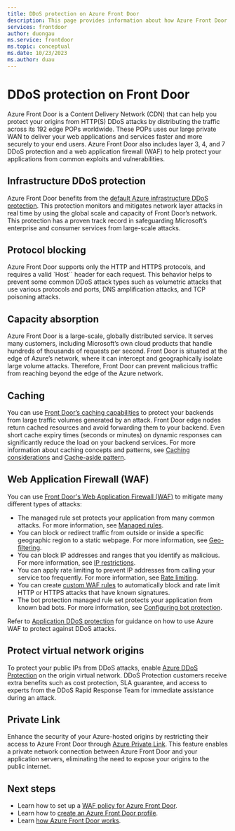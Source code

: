 ```yaml
---
title: DDoS protection on Azure Front Door
description: This page provides information about how Azure Front Door helps to protect against DDoS attacks.
services: frontdoor
author: duongau
ms.service: frontdoor
ms.topic: conceptual
ms.date: 10/23/2023
ms.author: duau
---
```


# DDoS protection on Front Door

Azure Front Door is a Content Delivery Network (CDN) that can help you protect your origins from HTTP(S) DDoS attacks by distributing the traffic across its 192 edge POPs worldwide. These POPs uses our large private WAN to deliver your web applications and services faster and more securely to your end users. Azure Front Door also includes layer 3, 4, and 7 DDoS protection and a web application firewall (WAF) to help protect your applications from common exploits and vulnerabilities.

## Infrastructure DDoS protection

Azure Front Door benefits from the [default Azure infrastructure DDoS protection](../ddos-protection/ddos-protection-overview.md). This protection monitors and mitigates network layer attacks in real time by using the global scale and capacity of Front Door’s network. This protection has a proven track record in safeguarding Microsoft’s enterprise and consumer services from large-scale attacks.

## Protocol blocking

Azure Front Door supports only the HTTP and HTTPS protocols, and requires a valid `Host`` header for each request. This behavior helps to prevent some common DDoS attack types such as volumetric attacks that use various protocols and ports, DNS amplification attacks, and TCP poisoning attacks.

## Capacity absorption

Azure Front Door is a large-scale, globally distributed service. It serves many customers, including Microsoft’s own cloud products that handle hundreds of thousands of requests per second. Front Door is situated at the edge of Azure’s network, where it can intercept and geographically isolate large volume attacks. Therefore, Front Door can prevent malicious traffic from reaching beyond the edge of the Azure network.

## Caching

You can use [Front Door’s caching capabilities](./front-door-caching.md) to protect your backends from large traffic volumes generated by an attack. Front Door edge nodes return cached resources and avoid forwarding them to your backend. Even short cache expiry times (seconds or minutes) on dynamic responses can significantly reduce the load on your backend services. For more information about caching concepts and patterns, see [Caching considerations](/azure/architecture/best-practices/caching) and [Cache-aside pattern](/azure/architecture/patterns/cache-aside).

## Web Application Firewall (WAF)

You can use [Front Door's Web Application Firewall (WAF)](../web-application-firewall/afds/afds-overview.md) to mitigate many different types of attacks:

* The managed rule set protects your application from many common attacks.  For more information, see [Managed rules](../web-application-firewall/afds/waf-front-door-drs.md).
* You can block or redirect traffic from outside or inside a specific geographic region to a static webpage. For more information, see [Geo-filtering](../web-application-firewall/afds/waf-front-door-geo-filtering.md).
* You can block IP addresses and ranges that you identify as malicious. For more information, see [IP restrictions](../web-application-firewall/afds/waf-front-door-configure-ip-restriction.md).
* You can apply rate limiting to prevent IP addresses from calling your service too frequently. For more information, see [Rate limiting](../web-application-firewall/afds/waf-front-door-rate-limit.md).
* You can create [custom WAF rules](../web-application-firewall/afds/waf-front-door-custom-rules.md)  to automatically block and rate limit HTTP or HTTPS attacks that have known signatures.
* The bot protection managed rule set protects your application from known bad bots. For more information, see [Configuring bot protection](../web-application-firewall/afds/waf-front-door-policy-configure-bot-protection.md).

Refer to [Application DDoS protection](../web-application-firewall/shared/application-ddos-protection.md) for guidance on how to use Azure WAF to protect against DDoS attacks.

## Protect virtual network origins

To protect your public IPs from DDoS attacks, enable [Azure DDoS Protection](../ddos-protection/ddos-protection-overview.md) on the origin virtual network. DDoS Protection customers receive extra benefits such as cost protection, SLA guarantee, and access to experts from the DDoS Rapid Response Team for immediate assistance during an attack.

## Private Link

Enhance the security of your Azure-hosted origins by restricting their access to Azure Front Door through [Azure Private Link](private-link.md). This feature enables a private network connection between Azure Front Door and your application servers, eliminating the need to expose your origins to the public internet.

## Next steps

- Learn how to set up a [WAF policy for Azure Front Door](front-door-waf.md). 
- Learn how to [create an Azure Front Door profile](quickstart-create-front-door.md).
- Learn [how Azure Front Door works](front-door-routing-architecture.md).
